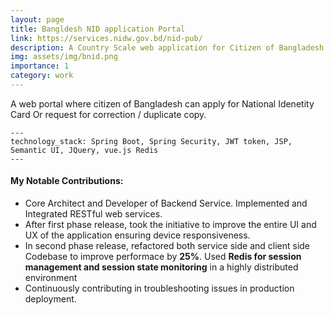 ```yaml
---
layout: page
title: Bangldesh NID application Portal
link: https://services.nidw.gov.bd/nid-pub/
description: A Country Scale web application for Citizen of Bangladesh 
img: assets/img/bnid.png
importance: 1
category: work
---
```


A web portal where citizen of Bangladesh can apply for National Idenetity Card Or request for correction / duplicate copy.

    ---
    technology_stack: Spring Boot, Spring Security, JWT token, JSP, Semantic UI, JQuery, vue.js Redis
    ---

<h4 class="post-title">My Notable Contributions:</h4>
<div class="row">
 <ul>
  <li>Core Architect and Developer of Backend Service. Implemented and Integrated RESTful web services.</li>
  <li>After first phase release, took the initiative to improve the entire UI and UX of the application ensuring device responsiveness.</li>
  <li>In second phase release, refactored both service side and client side Codebase to improve performace by <b>25%</b>. Used <b>Redis for session management and session state monitoring</b> in a highly distributed environment</li>
  <li>Continuously contributing in troubleshooting issues in production deployment.</li>
</ul>
</div>

